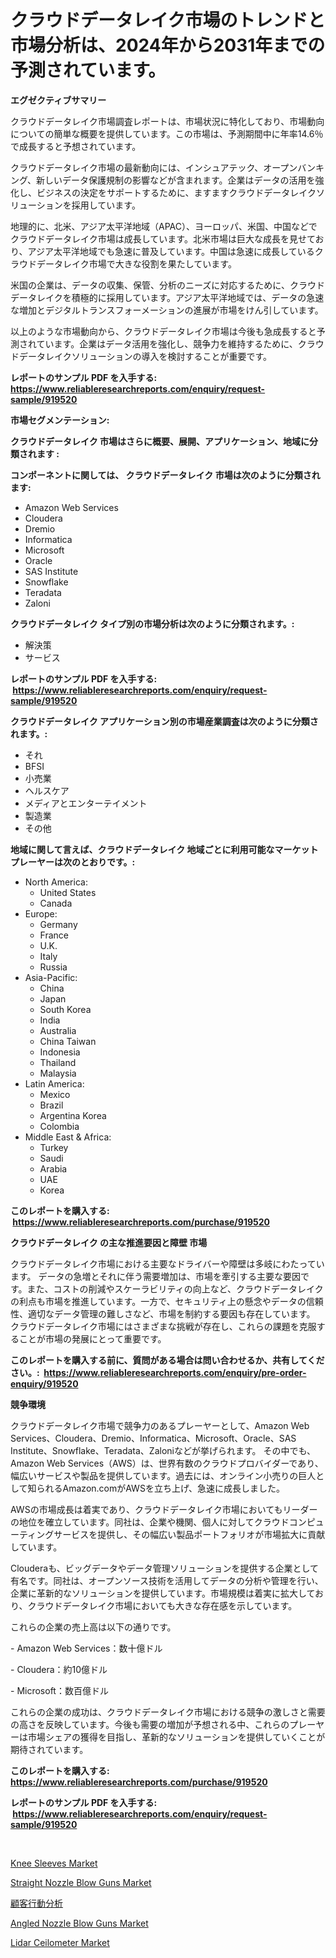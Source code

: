 <p><h1>クラウドデータレイク市場のトレンドと市場分析は、2024年から2031年までの予測されています。</h1></p><p><strong>エグゼクティブサマリー</strong></p>
<p><p>クラウドデータレイク市場調査レポートは、市場状況に特化しており、市場動向についての簡単な概要を提供しています。この市場は、予測期間中に年率14.6％で成長すると予想されています。</p><p>クラウドデータレイク市場の最新動向には、インシュアテック、オープンバンキング、新しいデータ保護規制の影響などが含まれます。企業はデータの活用を強化し、ビジネスの決定をサポートするために、ますますクラウドデータレイクソリューションを採用しています。</p><p>地理的に、北米、アジア太平洋地域（APAC）、ヨーロッパ、米国、中国などでクラウドデータレイク市場は成長しています。北米市場は巨大な成長を見せており、アジア太平洋地域でも急速に普及しています。中国は急速に成長しているクラウドデータレイク市場で大きな役割を果たしています。</p><p>米国の企業は、データの収集、保管、分析のニーズに対応するために、クラウドデータレイクを積極的に採用しています。アジア太平洋地域では、データの急速な増加とデジタルトランスフォーメーションの進展が市場をけん引しています。</p><p>以上のような市場動向から、クラウドデータレイク市場は今後も急成長すると予測されています。企業はデータ活用を強化し、競争力を維持するために、クラウドデータレイクソリューションの導入を検討することが重要です。</p></p>
<p><strong>レポートのサンプル PDF を入手する: <a href="https://www.reliableresearchreports.com/enquiry/request-sample/919520">https://www.reliableresearchreports.com/enquiry/request-sample/919520</a></strong></p>
<p><strong>市場セグメンテーション:</strong></p>
<p><strong> クラウドデータレイク 市場はさらに概要、展開、アプリケーション、地域に分類されます :</strong></p>
<p><strong>コンポーネントに関しては、 クラウドデータレイク 市場は次のように分類されます: &nbsp;</strong></p>
<p><ul><li>Amazon Web Services</li><li>Cloudera</li><li>Dremio</li><li>Informatica</li><li>Microsoft</li><li>Oracle</li><li>SAS Institute</li><li>Snowflake</li><li>Teradata</li><li>Zaloni</li></ul></p>
<p><strong> クラウドデータレイク タイプ別の市場分析は次のように分類されます。:</strong></p>
<p><ul><li>解決策</li><li>サービス</li></ul></p>
<p><strong>レポートのサンプル PDF を入手する: &nbsp;<a href="https://www.reliableresearchreports.com/enquiry/request-sample/919520">https://www.reliableresearchreports.com/enquiry/request-sample/919520</a></strong></p>
<p><strong> クラウドデータレイク アプリケーション別の市場産業調査は次のように分類されます。:</strong></p>
<p><ul><li>それ</li><li>BFSI</li><li>小売業</li><li>ヘルスケア</li><li>メディアとエンターテイメント</li><li>製造業</li><li>その他</li></ul></p>
<p><strong>地域に関して言えば、クラウドデータレイク 地域ごとに利用可能なマーケットプレーヤーは次のとおりです。:</strong></p>
<p><ul>
    <li>
        North America:
        <ul>
            <li>United States</li>
            <li>Canada</li>
        </ul>
    </li>
    <li>
        Europe:
        <ul>
            <li>Germany</li>
            <li>France</li>
            <li>U.K.</li>
            <li>Italy</li>
            <li>Russia</li>
        </ul>
    </li>
    <li>
        Asia-Pacific:
        <ul>
            <li>China</li>
            <li>Japan</li>
            <li>South Korea</li>
            <li>India</li>
            <li>Australia</li>
            <li>China Taiwan</li>
            <li>Indonesia</li>
            <li>Thailand</li>
            <li>Malaysia</li>
        </ul>
    </li>
    <li>
        Latin America:
        <ul>
            <li>Mexico</li>
            <li>Brazil</li>
            <li>Argentina Korea</li>
            <li>Colombia</li>
        </ul>
    </li>
    <li>
        Middle East & Africa:
        <ul>
            <li>Turkey</li>
            <li>Saudi</li>
            <li>Arabia</li>
            <li>UAE</li>
            <li>Korea</li>
        </ul>
    </li>
    </ul></p>
<p><strong>このレポートを購入する: &nbsp;<a href="https://www.reliableresearchreports.com/purchase/919520">https://www.reliableresearchreports.com/purchase/919520</a></strong></p>
<p><strong>クラウドデータレイク の主な推進要因と障壁 市場</strong></p>
<p><p>クラウドデータレイク市場における主要なドライバーや障壁は多岐にわたっています。 データの急増とそれに伴う需要増加は、市場を牽引する主要な要因です。また、コストの削減やスケーラビリティの向上など、クラウドデータレイクの利点も市場を推進しています。一方で、セキュリティ上の懸念やデータの信頼性、適切なデータ管理の難しさなど、市場を制約する要因も存在しています。 クラウドデータレイク市場にはさまざまな挑戦が存在し、これらの課題を克服することが市場の発展にとって重要です。</p></p>
<p><strong>このレポートを購入する前に、質問がある場合は問い合わせるか、共有してください。:&nbsp; <a href="https://www.reliableresearchreports.com/enquiry/pre-order-enquiry/919520">https://www.reliableresearchreports.com/enquiry/pre-order-enquiry/919520</a></strong></p>
<p><strong>競争環境</strong></p>
<p><p>クラウドデータレイク市場で競争力のあるプレーヤーとして、Amazon Web Services、Cloudera、Dremio、Informatica、Microsoft、Oracle、SAS Institute、Snowflake、Teradata、Zaloniなどが挙げられます。 その中でも、Amazon Web Services（AWS）は、世界有数のクラウドプロバイダーであり、幅広いサービスや製品を提供しています。過去には、オンライン小売りの巨人として知られるAmazon.comがAWSを立ち上げ、急速に成長しました。</p><p>AWSの市場成長は着実であり、クラウドデータレイク市場においてもリーダーの地位を確立しています。同社は、企業や機関、個人に対してクラウドコンピューティングサービスを提供し、その幅広い製品ポートフォリオが市場拡大に貢献しています。</p><p>Clouderaも、ビッグデータやデータ管理ソリューションを提供する企業として有名です。同社は、オープンソース技術を活用してデータの分析や管理を行い、企業に革新的なソリューションを提供しています。市場規模は着実に拡大しており、クラウドデータレイク市場においても大きな存在感を示しています。</p><p>これらの企業の売上高は以下の通りです。</p><p>- Amazon Web Services：数十億ドル</p><p>- Cloudera：約10億ドル</p><p>- Microsoft：数百億ドル</p><p>これらの企業の成功は、クラウドデータレイク市場における競争の激しさと需要の高さを反映しています。今後も需要の増加が予想される中、これらのプレーヤーは市場シェアの獲得を目指し、革新的なソリューションを提供していくことが期待されています。</p></p>
<p><strong>このレポートを購入する: &nbsp; <a href="https://www.reliableresearchreports.com/purchase/919520">https://www.reliableresearchreports.com/purchase/919520</a></strong></p>
<p><strong>レポートのサンプル PDF を入手する: &nbsp;<a href="https://www.reliableresearchreports.com/enquiry/request-sample/919520">https://www.reliableresearchreports.com/enquiry/request-sample/919520</a></strong><strong></strong></p>
<p>&nbsp;</p>
<p><p><a href="https://issuu.com/reportprime-2/docs/knee-sleeves-market-size-2030.pptx">Knee Sleeves Market</a></p><p><a href="https://github.com/joannesouthgate/Market-Research-Report-List-2/blob/main/straight-nozzle-blow-guns-market.md">Straight Nozzle Blow Guns Market</a></p><p><a href="https://github.com/lababdou/Market-Research-Report-List-2/blob/main/6222247182946.md">顧客行動分析</a></p><p><a href="https://github.com/sofayahoo2023/Market-Research-Report-List-3/blob/main/angled-nozzle-blow-guns-market.md">Angled Nozzle Blow Guns Market</a></p><p><a href="https://issuu.com/reportprime-2/docs/lidar-ceilometer-market-size-2030.pptx">Lidar Ceilometer Market</a></p></p>
